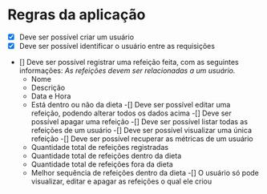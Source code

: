 # Regras da aplicação

- [X] Deve ser possível criar um usuário
- [X] Deve ser possível identificar o usuário entre as requisições
- [] Deve ser possível registrar uma refeição feita, com as seguintes informações:
 *As refeições devem ser relacionadas a um usuário.*
    - Nome
    - Descrição
    - Data e Hora
    - Está dentro ou não da dieta
-[] Deve ser possível editar uma refeição, podendo alterar todos os dados acima
-[] Deve ser possível apagar uma refeição
-[] Deve ser possível listar todas as refeições de um usuário
-[] Deve ser possível visualizar uma única refeição
-[] Deve ser possível recuperar as métricas de um usuário
    - Quantidade total de refeições registradas
    - Quantidade total de refeições dentro da dieta
    - Quantidade total de refeições fora da dieta
    - Melhor sequência de refeições dentro da dieta
-[] O usuário só pode visualizar, editar e apagar as refeições o qual ele criou